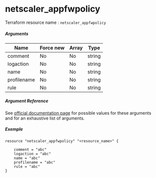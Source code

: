 # netscaler_appfwpolicy

Terraform resource name : ```netscaler_appfwpolicy```

##### Arguments

| Name | Force new | Array | Type |
|----|----|----|----|
|comment|No|No|string|
|logaction|No|No|string|
|name|No|No|string|
|profilename|No|No|string|
|rule|No|No|string|

##### Argument Reference

See [official documentation page](https://developer-docs.citrix.com/projects/netscaler-nitro-api/en/11.0/configuration/application-firewall/appfwpolicy/appfwpolicy/) for possible values for these arguments and for an exhaustive list of arguments.

##### Exemple

```
resource "netscaler_appfwpolicy" "<resource_name>" {

    comment = "abc"
    logaction = "abc"
    name = "abc"
    profilename = "abc"
    rule = "abc"
}
```

